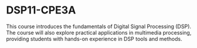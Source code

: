 # DSP11-CPE3A
This course introduces the fundamentals of Digital Signal Processing (DSP). The course will also explore practical applications in multimedia processing, providing students with hands-on experience in DSP tools and methods.
